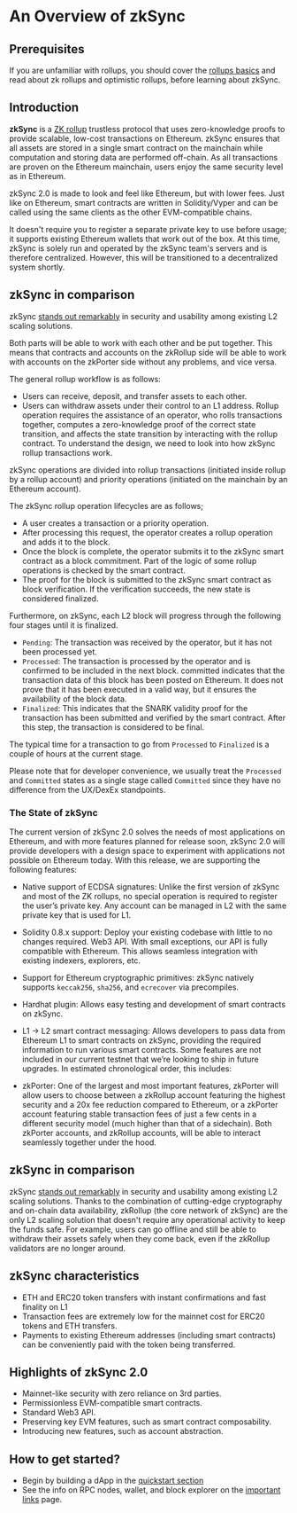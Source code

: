 # An Overview of zkSync

## Prerequisites

If you are unfamiliar with rollups, you should cover the [rollups basics](./rollups.md) and read about zk rollups and optimistic rollups, before learning about zkSync.

## Introduction

**zkSync** is a [ZK rollup](./rollups.md) trustless protocol that uses zero-knowledge proofs to provide scalable, low-cost transactions on Ethereum.
zkSync ensures that all assets are stored in a single smart contract on the mainchain while computation and storing data are performed off-chain. As all transactions are proven on the Ethereum mainchain, users enjoy the same security level as in Ethereum.

zkSync 2.0 is made to look and feel like Ethereum, but with lower fees. Just like on Ethereum, smart contracts are written in Solidity/Vyper and can be called using the same clients as the other EVM-compatible chains.

It doesn't require you to register a separate private key to use before usage; it supports existing Ethereum wallets that work out of the box.
At this time, zkSync is solely run and operated by the zkSync team's servers and is therefore centralized. However, this will be transitioned to a decentralized system shortly.

## zkSync in comparison

zkSync [stands out remarkably](https://blog.matter-labs.io/evaluating-ethereum-l2-scaling-solutions-a-comparison-framework-b6b2f410f955) in security and usability among existing L2 scaling solutions. 

Both parts will be able to work with each other and be put together. This means that contracts and accounts on the zkRollup side will be able to work with accounts on the zkPorter side without any problems, and vice versa.


The general rollup workflow is as follows:

- Users can receive, deposit, and transfer assets to each other.
- Users can withdraw assets under their control to an L1 address.
Rollup operation requires the assistance of an operator, who rolls transactions together, computes a zero-knowledge proof of the correct state transition, and affects the state transition by interacting with the rollup contract.
To understand the design, we need to look into how zkSync rollup transactions work.

zkSync operations are divided into rollup transactions (initiated inside rollup by a rollup account) and priority operations (initiated on the mainchain by an Ethereum account).

The zkSync rollup operation lifecycles are as follows;
- A user creates a transaction or a priority operation.
- After processing this request, the operator creates a rollup operation and adds it to the block.
- Once the block is complete, the operator submits it to the zkSync smart contract as a block commitment. Part of the logic of some rollup operations is checked by the smart contract.
- The proof for the block is submitted to the zkSync smart contract as block verification. If the verification succeeds, the new state is considered finalized.

Furthermore, on zkSync, each L2 block will progress through the following four stages until it is finalized.

- `Pending`: The transaction was received by the operator, but it has not been processed yet.
- `Processed`: The transaction is processed by the operator and is confirmed to be included in the next block.
committed indicates that the transaction data of this block has been posted on Ethereum. It does not prove that it has been executed in a valid way, but it ensures the availability of the block data.
- `Finalized`: This indicates that the SNARK validity proof for the transaction has been submitted and verified by the smart contract. After this step, the transaction is considered to be final.

The typical time for a transaction to go from `Processed` to `Finalized` is a couple of hours at the current stage.

Please note that for developer convenience, we usually treat the `Processed` and `Committed` states as a single stage called `Committed` since they have no difference from the UX/DexEx standpoints.

### The State of zkSync
The current version of zkSync 2.0 solves the needs of most applications on Ethereum, and with more features planned for release soon, zkSync 2.0 will provide developers with a design space to experiment with applications not possible on Ethereum today. With this release, we are supporting the following features:

- Native support of ECDSA signatures: Unlike the first version of zkSync and most of the ZK rollups, no special operation is required to register the user’s private key. Any account can be managed in L2 with the same private key that is used for L1.
- Solidity 0.8.x support: Deploy your existing codebase with little to no changes required.
Web3 API. With small exceptions, our API is fully compatible with Ethereum. This allows seamless integration with existing indexers, explorers, etc.
- Support for Ethereum cryptographic primitives: zkSync natively supports `keccak256`, `sha256`, and `ecrecover` via precompiles.
- Hardhat plugin: Allows easy testing and development of smart contracts on zkSync.
- L1 → L2 smart contract messaging: Allows developers to pass data from Ethereum L1 to smart contracts on zkSync, providing the required information to run various smart contracts.
Some features are not included in our current testnet that we’re looking to ship in future upgrades. In estimated chronological order, this includes:

- zkPorter: One of the largest and most important features, zkPorter will allow users to choose between a zkRollup account featuring the highest security and a 20x fee reduction compared to Ethereum, or a zkPorter account featuring stable transaction fees of just a few cents in a different security model (much higher than that of a sidechain). Both zkPorter accounts, and zkRollup accounts, will be able to interact seamlessly together under the hood.

## zkSync in comparison

zkSync [stands out remarkably](https://blog.matter-labs.io/evaluating-ethereum-l2-scaling-solutions-a-comparison-framework-b6b2f410f955) in security and usability among existing L2 scaling solutions.
Thanks to the combination of cutting-edge cryptography and on-chain data availability, zkRollup (the core network of zkSync) are the only L2 scaling solution that doesn't require any operational activity to keep the funds safe.
For example, users can go offline and still be able to withdraw their assets safely when they come back, even if the zkRollup validators are no longer around.

## zkSync characteristics

- ETH and ERC20 token transfers with instant confirmations and fast finality on L1
- Transaction fees are extremely low for the mainnet cost for ERC20 tokens and ETH transfers.
- Payments to existing Ethereum addresses (including smart contracts) can be conveniently paid with the token being transferred.

## Highlights of zkSync 2.0

- Mainnet-like security with zero reliance on 3rd parties.
- Permissionless EVM-compatible smart contracts.
- Standard Web3 API.
- Preserving key EVM features, such as smart contract composability.
- Introducing new features, such as account abstraction.

## How to get started?

- Begin by building a dApp in the [quickstart section](../../developer-guides/hello-world.md)
- See the info on RPC nodes, wallet, and block explorer on the [important links](../troubleshooting/important-links.md) page.